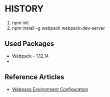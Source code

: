# HISTORY
1) npm init
2) npm install -g webpack webpack-dev-server 

## Used Packages
- Webpack - 1.12.14
- 


## Reference Articles
- [Webpack Environment Configuration](http://jonnyreeves.co.uk/2016/simple-webpack-prod-and-dev-config/)
